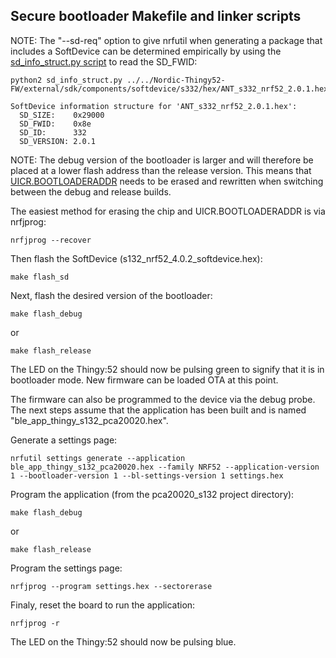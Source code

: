 ## Secure bootloader Makefile and linker scripts

NOTE: The "--sd-req" option to give nrfutil when generating a package that includes a SoftDevice can be determined empirically by using the [sd_info_struct.py script](https://github.com/inductivekickback/nrf-toolchain/blob/master/utils/sd_info_struct.py) to read the SD_FWID:

```
python2 sd_info_struct.py ../../Nordic-Thingy52-FW/external/sdk/components/softdevice/s332/hex/ANT_s332_nrf52_2.0.1.hex

SoftDevice information structure for 'ANT_s332_nrf52_2.0.1.hex':
  SD_SIZE:    0x29000
  SD_FWID:    0x8e
  SD_ID:      332
  SD_VERSION: 2.0.1
```

NOTE: The debug version of the bootloader is larger and will therefore be placed at a lower flash address than the release version. This means that [UICR.BOOTLOADERADDR](http://infocenter.nordicsemi.com/index.jsp?topic=%2Fcom.nordic.infocenter.s140.sds%2Fdita%2Fsoftdevices%2Fs130%2Fmbr_bootloader%2Fmbr_sd_reset_behavior.html&resultof=%22%4d%42%52%22%20%22%6d%62%72%22%20%22%72%65%73%65%74%22%20) needs to be erased and rewritten when switching between the debug and release builds.

The easiest method for erasing the chip and UICR.BOOTLOADERADDR is via nrfjprog:
```
nrfjprog --recover
```

Then flash the SoftDevice (s132_nrf52_4.0.2_softdevice.hex):
```
make flash_sd
```

Next, flash the desired version of the bootloader:
```
make flash_debug
```
or
```
make flash_release
```

The LED on the Thingy:52 should now be pulsing green to signify that it is in bootloader mode. New firmware can be loaded OTA at this point.

The firmware can also be programmed to the device via the debug probe. The next steps assume that the application has been built and is named "ble_app_thingy_s132_pca20020.hex".

Generate a settings page:
```
nrfutil settings generate --application ble_app_thingy_s132_pca20020.hex --family NRF52 --application-version 1 --bootloader-version 1 --bl-settings-version 1 settings.hex
```

Program the application (from the pca20020_s132 project directory):
```
make flash_debug
```
or
```
make flash_release
```

Program the settings page:
```
nrfjprog --program settings.hex --sectorerase
```

Finaly, reset the board to run the application:
```
nrfjprog -r
```

The LED on the Thingy:52 should now be pulsing blue.
